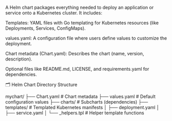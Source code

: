 
A Helm chart packages everything needed to deploy an application or service onto a Kubernetes cluster. It includes:

Templates: YAML files with Go templating for Kubernetes resources (like Deployments, Services, ConfigMaps).

values.yaml: A configuration file where users define values to customize the deployment.

Chart metadata (Chart.yaml): Describes the chart (name, version, description).

Optional files like README.md, LICENSE, and requirements.yaml for dependencies.

🗂️ Helm Chart Directory Structure

mychart/
├── Chart.yaml          # Chart metadata
├── values.yaml         # Default configuration values
├── charts/             # Subcharts (dependencies)
├── templates/          # Templated Kubernetes manifests
│   ├── deployment.yaml
│   ├── service.yaml
│   └── _helpers.tpl    # Helper template functions
